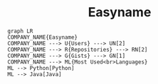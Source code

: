 <h1 align="center">Easyname</h1>

```mermaid
graph LR
COMPANY_NAME{Easyname}
COMPANY_NAME ---> U{Users} ---> UN[2]
COMPANY_NAME ---> R{Repositories} ---> RN[2]
COMPANY_NAME ---> G{Gists} ---> GN[1]
COMPANY_NAME ---> ML{Most Used<br>Languages}
ML --> Python[Python]
ML --> Java[Java]
```
